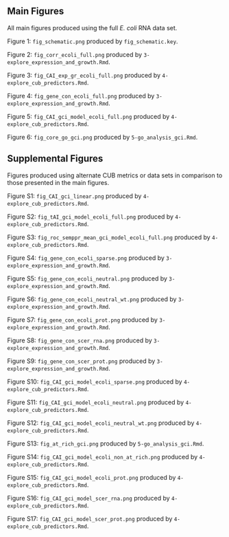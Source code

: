 ## Main Figures

All main figures produced using the full *E. coli* RNA data set.

Figure 1: `fig_schematic.png` produced by `fig_schematic.key`.

Figure 2: `fig_corr_ecoli_full.png` produced by `3-explore_expression_and_growth.Rmd`.

Figure 3: `fig_CAI_exp_gr_ecoli_full.png` produced by `4-explore_cub_predictors.Rmd`.

Figure 4: `fig_gene_con_ecoli_full.png` produced by `3-explore_expression_and_growth.Rmd`.

Figure 5: `fig_CAI_gci_model_ecoli_full.png` produced by `4-explore_cub_predictors.Rmd`.

Figure 6: `fig_core_go_gci.png` produced by `5-go_analysis_gci.Rmd`.


## Supplemental Figures

Figures produced using alternate CUB metrics or data sets in comparison to those presented in the main figures.

Figure S1: `fig_CAI_gci_linear.png` produced by `4-explore_cub_predictors.Rmd`.

Figure S2: `fig_tAI_gci_model_ecoli_full.png` produced by `4-explore_cub_predictors.Rmd`.

Figure S3: `fig_roc_semppr_mean_gci_model_ecoli_full.png` produced by `4-explore_cub_predictors.Rmd`.

Figure S4: `fig_gene_con_ecoli_sparse.png` produced by `3-explore_expression_and_growth.Rmd`.

Figure S5: `fig_gene_con_ecoli_neutral.png` produced by `3-explore_expression_and_growth.Rmd`.

Figure S6: `fig_gene_con_ecoli_neutral_wt.png` produced by `3-explore_expression_and_growth.Rmd`.

Figure S7: `fig_gene_con_ecoli_prot.png` produced by `3-explore_expression_and_growth.Rmd`.

Figure S8: `fig_gene_con_scer_rna.png` produced by `3-explore_expression_and_growth.Rmd`.

Figure S9: `fig_gene_con_scer_prot.png` produced by `3-explore_expression_and_growth.Rmd`.

Figure S10: `fig_CAI_gci_model_ecoli_sparse.png` produced by `4-explore_cub_predictors.Rmd`.

Figure S11: `fig_CAI_gci_model_ecoli_neutral.png` produced by `4-explore_cub_predictors.Rmd`.

Figure S12: `fig_CAI_gci_model_ecoli_neutral_wt.png` produced by `4-explore_cub_predictors.Rmd`.

Figure S13: `fig_at_rich_gci.png` produced by `5-go_analysis_gci.Rmd`.

Figure S14: `fig_CAI_gci_model_ecoli_non_at_rich.png` produced by `4-explore_cub_predictors.Rmd`.

Figure S15: `fig_CAI_gci_model_ecoli_prot.png` produced by `4-explore_cub_predictors.Rmd`.

Figure S16: `fig_CAI_gci_model_scer_rna.png` produced by `4-explore_cub_predictors.Rmd`.

Figure S17: `fig_CAI_gci_model_scer_prot.png` produced by `4-explore_cub_predictors.Rmd`.


